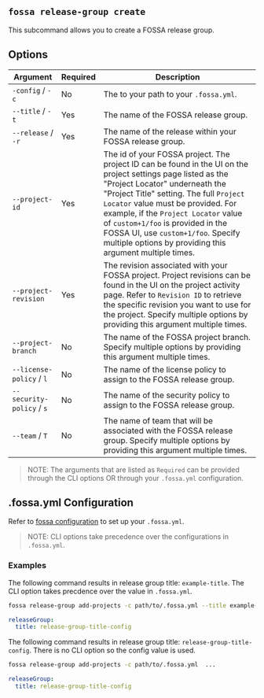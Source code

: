 ## `fossa release-group create`

This subcommand allows you to create a FOSSA release group.

## Options

Argument                  | Required | Description
--------------------------|----------|--------------------------------------------------------------------------------------------------------------------------------------
`-config` / `-c`          | No       | The to your path to your `.fossa.yml`.
`--title` / `-t`          | Yes      | The name of the FOSSA release group.
`--release` / `-r`        | Yes      | The name of the release within your FOSSA release group.
`--project-id`            | Yes      | The id of your FOSSA project. The project ID can be found in the UI on the project settings page listed as the "Project Locator" underneath the "Project Title" setting. The full `Project Locator` value must be provided. For example, if the `Project Locator` value of `custom+1/foo` is provided in the FOSSA UI, use `custom+1/foo`. Specify multiple options by providing this argument multiple times.
`--project-revision`      | Yes      | The revision associated with your FOSSA project. Project revisions can be found in the UI on the project activity page. Refer to `Revision ID` to retrieve the specific revision you want to use for the project. Specify multiple options by providing this argument multiple times.
`--project-branch`        | No       | The name of the FOSSA project branch. Specify multiple options by providing this argument multiple times.
`--license-policy` / `l`  | No       | The name of the license policy to assign to the FOSSA release group. 
`--security-policy` / `s` | No       | The name of the security policy to assign to the FOSSA release group. 
`--team` / `T`            | No       | The name of team that will be associated with the FOSSA release group. Specify multiple options by providing this argument multiple times.

> NOTE: The arguments that are listed as `Required` can be provided through the CLI options OR through your `.fossa.yml` configuration.

## .fossa.yml Configuration

Refer to [fossa configuration](../../files/fossa-yml.md) to set up your `.fossa.yml`.

> NOTE: CLI options take precedence over the configurations in `.fossa.yml`.

### Examples 

The following command results in release group title: `example-title`. The CLI option takes precdence over the value in `.fossa.yml`.

```bash
fossa release-group add-projects -c path/to/.fossa.yml --title example-title  ...
``` 

```yaml
releaseGroup:
  title: release-group-title-config
```

The following command results in release group title: `release-group-title-config`. There is no CLI option so the config value is used.

```bash
fossa release-group add-projects -c path/to/.fossa.yml  ...
``` 

```yaml
releaseGroup:
  title: release-group-title-config
```